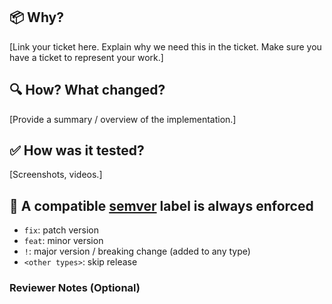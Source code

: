 ## 📦 Why?

[Link your ticket here. Explain why we need this in the ticket. Make sure you have a ticket to represent your work.]

## 🔍 How? What changed?

[Provide a summary / overview of the implementation.]

## ✅ How was it tested?

[Screenshots, videos.]

## 🔼 A compatible [semver](https://semver.org/) label is always enforced

- `fix`: patch version
- `feat`: minor version
- `!`: major version / breaking change (added to any type)
- `<other types>`: skip release

### Reviewer Notes (Optional)

[comment]: <> (What notes would you give to a prospective reviewer?)
[comment]: <> (LD feature flag name: `ld-feature-flag-name`)
